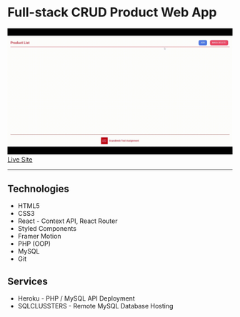 # Full-stack CRUD Product Web App 

![Design Preview](./preview.gif)
[Live Site](https://products-crud-gilt.vercel.app/)
* **

## Technologies

* HTML5
* CSS3
* React - Context API, React Router
* Styled Components
* Framer Motion
* PHP (OOP)
* MySQL 
* Git

## Services

* Heroku - PHP / MySQL API Deployment
* SQLCLUSSTERS - Remote MySQL Database Hosting